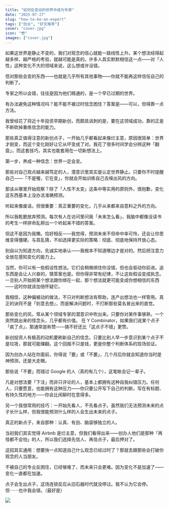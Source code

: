 ```yaml
---
title: "如何在变动的世界中成为专家"
date: "2025-07-27"
slug: "how-to-be-an-expert"
tags: ["创业", "好文推荐"]
cover: "cover.jpg"
icon: "😎"
images: ["cover.jpg"]
---
```

如果这世界是静止不变的，我们对观念的信心就能一路线性上升。某个想法经得起越多样、越严格的考验，就越可能是真的。许多人其实默默相信这一点——对「人性」这种变化不大的领域来说，这么想或许没错。



但对那些会变的东西——也就是几乎所有其他事物——你就不能再这样信任自己的判断了。



专家之所以会错，往往是因为他们精通的，是一个早已过期的世界。



有办法避免这种情况吗？能不能不被过时信念困住？答案是——可以，但得靠一点方法。



我曾经花了将近十年投资早期新创，而颇具讽刺的是，要在这领域成功，靠的正是不断砍掉重练信念的能力。



那些真正值得注意的新创点子，一开始几乎都看起来像烂主意，原因很简单：世界才刚变，而这个变化刚好让它从坏变成了对。我花了很多时间学会分辨这种「翻盘」，而这套技巧，其实也能套用在一切新想法上。



第一步，养成一种信念：世界一定会变。



那些对自己观点越来越笃定的人，潜意识里其实是认定世界静止。只要你不时提醒自己——「不是喔，它在变」，你就会开始训练自己去嗅出风的方向。



那该从哪里开始观察？除了「人性不太变」这条中等实用的原则外，很抱歉，变化这东西基本上没办法准确预测。



听起来像废话，但很重要：真正重要的变化，几乎从来都来自意料之外的方向。



所以我乾脆放弃预测。每次有人在访问里问我「未来怎么看」，我脑中都像没读书的考生一样拼命乱掰出一个听起来不错的答案。



但这不是因为我懒。恰好相反——我觉得，预测未来不但命中率可怜，还会让你思维变得僵硬。与其乱猜，不如选择更实际的策略：彻底、彻底地保持开放心态。



别自以为知道方向，先诚实地承认——我根本不知道哪边才是对的。然后把注意力全放在感知变化的能力上。



当然，你可以有一些假设性想法。它们会稍微绑住你没错，但也会驱动你前进。追东西是会让人兴奋的，猜答案也是。但你得非常有纪律，不让这些假设变成执念。
一旦别人开始把某个想法跟你绑在一起，那个想法就更可能变成你想相信的东西——这时你就该加倍怀疑它。



我相信，这种偏被动的做法，不只对判断想法有帮助，连产出想法也一样管用。真正的诀窍不是「刻意去想」，而是解决问题时，不打断那些莫名冒出来的直觉。



那些变化的风，常从某个领域专家的潜意识中吹出来。只要你对某件事够熟，一个突然跳出来的怪念头，几乎都有价值。
在 Y Combinator，如果我们说某个点子「疯了点」，那通常是称赞——搞不好还比「这点子不错」更赞。



新创投资人有极高的动机要刷新自己的信念。只要比别人早一步意识到某个点子不是垃圾，那就可能赚翻。这个回报不只是钱，更是你整个判断体系的现场验证。



因为创办人站在你面前，你得说「要」或「不要」，几个月后你就会知道你当时是神预测，还是大走眼。



那些说「不要」而错过 Google 的人（真的有几个），这笔帐会记一辈子。



凡是对想法要「下注」而非只评论的人，基本上都拥有这种自我纠错压力。任何人，只要愿意，也能拥有这种压力——你只要公开写下自己的判断。写在有标题、有持久性的地方——你会比闲聊时在意得多。



另一个我很常用的技巧：一开始先看人，不先看点子。虽然我们无法预测未来的点子长什么样，但我很能预测什么样的人会生出未来的点子。



真正的新点子，来自那种：认真、有劲、脑袋够独立的人。



当初我们其实觉得 Airbnb 是烂主意，但我们看得出来——创办人他们是那种「再怪都不会怕」的人，所以我们选择先信人、再信点子，最后押对了。



这招其实通用：想要快一点知道自己什么观念已经过时了？那就去跟那些会打破你观念的人当朋友。



不被自己的专业反困住，已经够难了，而未来只会更难。因为变化不是加速了——变化一直都在加速。



点子会生出点子，这场连锁反应从旧石器时代就没停过。我不认为它会停。
但⋯⋯也许我会错。（最好是）




![](https://prod-files-secure.s3.us-west-2.amazonaws.com/112d0858-5090-4d34-a606-b75eb8d65fd2/46476355-9cf3-4e99-9b7a-3531bc426380/1000202064.png?X-Amz-Algorithm=AWS4-HMAC-SHA256&X-Amz-Content-Sha256=UNSIGNED-PAYLOAD&X-Amz-Credential=ASIAZI2LB466766MOWHK%2F20250813%2Fus-west-2%2Fs3%2Faws4_request&X-Amz-Date=20250813T053829Z&X-Amz-Expires=3600&X-Amz-Security-Token=IQoJb3JpZ2luX2VjEN3%2F%2F%2F%2F%2F%2F%2F%2F%2F%2FwEaCXVzLXdlc3QtMiJHMEUCIQCbKsbsYdJzv9wglUpFQDHAmib6mUv1PmcQu6DHP9%2FRZQIgSUo6Oxa11MuVLFNQnVJjdB7hAooGZeZM5DK0ThwrMjAq%2FwMIJhAAGgw2Mzc0MjMxODM4MDUiDHcLfP2xiDmRefy1%2FyrcA1NsX%2BQm0%2BdbIfVYnTFzlPmsTfHbtBGNsU3HyaFwVABgApeQw4Bp9awaRDri06vMOhT6RgG%2BdG0fUm1DGWxU0rd97jgPe8%2BAJaWoEdepOSyuiPbAST7oR5bV8VkGm52mLPpmvU69uibrhV64291J2suN8LNiExGzR9Fb5rmUu77jy%2BlkMpms0%2BBmQGj5apZGjRV2rfz1TU%2BWPngrst%2FwfqaArgDgabk%2FydtK9uYFF1F1sPyTjf8Hty%2Bkz9pg8b6z3I6Bx8qi6i5PjJl3PJxH3y4Qf7PiZp62HncmNy2hUk3e7q404T2G8HMC3pLnwoaJcoxxmASfQP51toY7sfHIjnCmUhFOWcaioFpgLtkF%2F%2BKouuQQ3N%2FwVv8KYYo%2F1Tmgngpd1v8MxgNOpAMu0o763HzW1dfq3nYRbny7FCE%2B9r8NalLutvcDWtKCVbUdHUca78vFIaAT85WIX85YmZt7bSbjymZdeGOS1UeJ%2FXLHych99b1s2sxMIyXmvoqb0YgWoKaFPE3xR2PJS5EdXECISJeYcyy%2F5OuGwkfiOGMe2rJ%2BQAKsfsBTGpFN1fjBBMjphzmCZa3%2BJIzXBDdKXJJc%2FD4PxfdwlM%2BVLoSKZWUGVk%2Ff0mMujZ09lKtSB2vuMIi48MQGOqUBdIu1cr6wrwOYiEbZjkg4bFl72g6QPJ9bHfW%2Ff%2BQjAQ5PP0ez5awpWz3LuGnRSzKgfpVknydbzHzEkDktoMl14lOQ2LZC6RzUWP2QSVJbWy%2B0GD6SrgFerI%2Besu7XZsYyy1NnlGWUtgg9Bf7pZ%2BK8M%2Bs5S9Wy7TIaITZH2Qf%2FyLRFkrOPsld8r0td%2BktEOva%2FbD36NNwoa3A0iWWoBgcL8g%2BWEQQJ&X-Amz-Signature=aea204321dce609bdfb032a8e9be4bbb06c9fb7788144f0df00c51281495ae82&X-Amz-SignedHeaders=host&x-amz-checksum-mode=ENABLED&x-id=GetObject)

